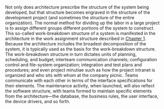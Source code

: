 Not only does architecture prescribe the structure of the system being developed, but that structure becomes engraved in the structure of the development project (and sometimes the structure of the entire organization). The normal method for dividing up the labor in a large project is to assign different groups different portions of the system to construct. This so-called work-breakdown structure of a system is manifested in the architecture in the work assignment structure described in [Chapter 1](ch01.xhtml#ch01). Because the architecture includes the broadest decomposition of the system, it is typically used as the basis for the work-breakdown structure. The work-breakdown structure in turn dictates units of planning, scheduling, and budget; interteam communication channels; configuration control and file-system organization; integration and test plans and procedures; and even project minutiae such as how the project intranet is organized and who sits with whom at the company picnic. Teams communicate with each other in terms of the interface specifications for their elements. The maintenance activity, when launched, will also reflect the software structure, with teams formed to maintain specific elements from the architecture—the database, the business rules, the user interface, the device drivers, and so forth.